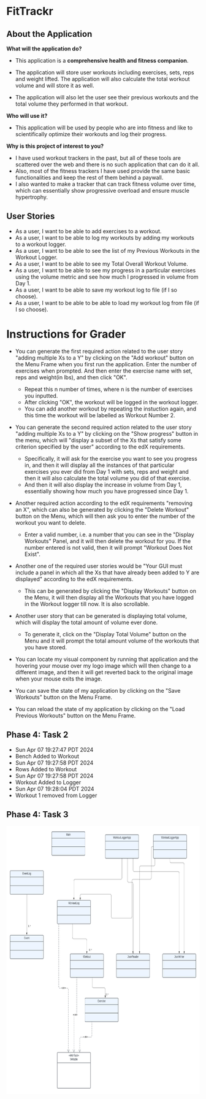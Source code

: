 # FitTrackr

## About the Application

**What will the application do?**
- This application is a **comprehensive health and fitness companion**. 

- The application will store user workouts including exercises, sets, reps
and weight lifted. The application will also calculate the total workout volume and will store it as well.
- The application will also let the user see their previous workouts and the total volume they performed in that workout.

**Who will use it?**

- This application will be used by people who are into fitness and like
to scientifically optimize their workouts and log their progress.


**Why is this project of interest to you?**

- I have used workout trackers in the past, but all
of these tools are scattered over the web and there is no such application
that can do it all.
- Also, most of the fitness trackers I have used provide the same basic functionalities
and keep the rest of them behind a paywall.
- I also wanted to make a tracker that can track fitness volume over time, which can essentially show progressive overload and ensure muscle hypertrophy.

## User Stories
- As a user, I want to be able to add exercises to a workout.
- As a user, I want to be able to log my workouts by adding my workouts to a workout logger.
- As a user, I want to be able to see the list of my Previous Workouts in the Workout Logger.
- As a user, I want to be able to see my Total Overall Workout Volume.
- As a user, I want to be able to see my progress in a particular exercises using the volume 
metric and see how much I progressed in volume from Day 1. 
- As a user, I want to be able to save my workout log to file (if I so choose).
- As a user, I want to be able to be able to load my workout log from file (if I so choose).


# Instructions for Grader

- You can generate the first required action related to the user story "adding multiple Xs to a Y" by clicking on the 
"Add workout" button on the Menu Frame when you first run the application. Enter the number of exercises when prompted.
And then enter the exercise name with set, reps and weight(in lbs), and then click "OK".
  - Repeat this n number of times, where n is the number of exercises you inputted.
  - After clicking "OK", the workout will be logged in the workout logger.
  - You can add another workout by repeating the instuction again, and this time the workout will be labelled as Workout
Number 2.

- You can generate the second required action related to the user story "adding multiple Xs to a Y" by clicking on the
"Show progress" button in the menu, which will "display a subset of the Xs that satisfy some criterion specified by the user"
according to the edX requirements.
  - Specifically, it will ask for the exercise you want to see you progress in, and then it will display all the instances
  of that particular exercises you ever did from Day 1 with sets, reps and weight and then it will also calculate the
  total volume you did of that exercise.
  - And then it will also display the increase in volume from Day 1, essentially showing how much you have progressed
  since Day 1.

- Another required action according to the edX requirements "removing an X", which can also be generated by clicking the
"Delete Workout" button on the Menu, which will then ask you to enter the number of the workout you want to delete.
  - Enter a valid number, i.e. a number that you can see in the "Display Workouts" Panel, and it will then delete the
workout for you. If the number entered is not valid, then it will prompt "Workout Does Not Exist".

- Another one of the required user stories would be "Your GUI must include a panel in which all the Xs 
that have already been added to Y are displayed" according to the edX requirements.
  - This can be generated by clicking the "Display Workouts" button on the Menu, it will then display all the Workouts
  that you have logged in the Workout logger till now. It is also scrollable.

- Another user story that can be generated is displaying total volume, which will display the total amount of volume
ever done.
  - To generate it, click on the "Display Total Volume" button on the Menu and it will prompt the total amount volume
of the workouts that you have stored.


- You can locate my visual component by running that application and the hovering your mouse over my logo image which
will then change to a different image, and then it will get reverted back to the original image when your mouse exits the
image.

- You can save the state of my application by clicking on the "Save Workouts" button on the Menu Frame.
- You can reload the state of my application by clicking on the "Load Previous Workouts" button on the Menu Frame.


## Phase 4: Task 2
- Sun Apr 07 19:27:47 PDT 2024
- Bench Added to Workout
- Sun Apr 07 19:27:58 PDT 2024
- Rows Added to Workout
- Sun Apr 07 19:27:58 PDT 2024
- Workout Added to Logger
- Sun Apr 07 19:28:04 PDT 2024
- Workout 1 removed from Logger


## Phase 4: Task 3
<img height="700" width="700" src="UML class.png"/>